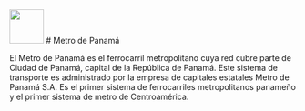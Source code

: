 <img src="![Metro_de_Panama_Logo](https://user-images.githubusercontent.com/65883974/155825085-ccb4e896-91c9-4ec2-9231-92a783876bfe.svg)" width="60" height="60" />
# Metro de Panamá

El Metro de Panamá es el ferrocarril metropolitano cuya red cubre parte de Ciudad de Panamá, capital de la República de Panamá. Este sistema de transporte es administrado por la empresa de capitales estatales Metro de Panamá S.A. Es el primer sistema de ferrocarriles metropolitanos panameño y el primer sistema de metro de Centroamérica. 
